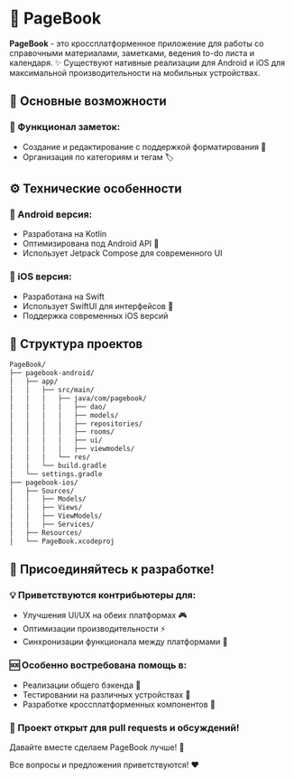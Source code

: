 # 📖 PageBook  

**PageBook** - это кроссплатформенное приложение для работы со справочными материалами, заметками, ведения to-do листа и календаря. ✨ Существуют нативные реализации для Android и iOS для максимальной производительности на мобильных устройствах.  

## 🌟 Основные возможности  
### 📝 Функционал заметок:  
- Создание и редактирование с поддержкой форматирования 🎨  
- Организация по категориям и тегам 🏷️  

## ⚙️ Технические особенности  
### 🤖 Android версия:  
- Разработана на Kotlin  
- Оптимизирована под Android API 🚀  
- Использует Jetpack Compose для современного UI  

### 🍏 iOS версия:  
- Разработана на Swift  
- Использует SwiftUI для интерфейсов 💫  
- Поддержка современных iOS версий  

## 📂 Структура проектов  
```bash
PageBook/
├── pagebook-android/  
│   ├── app/  
│   │   ├── src/main/  
│   │   │   ├── java/com/pagebook/
│   │   │   │   ├── dao/  
│   │   │   │   ├── models/  
│   │   │   │   ├── repositories/
│   │   │   │   ├── rooms/  
│   │   │   │   ├── ui/
│   │   │   │   ├── viewmodels/    
│   │   │   └── res/          
│   │   └── build.gradle  
│   └── settings.gradle  
├── pagebook-ios/
│   ├── Sources/
│   │   ├── Models/
│   │   ├── Views/
│   │   ├── ViewModels/
│   │   ├── Services/
│   ├── Resources/
│   └── PageBook.xcodeproj
```

## 👋 Присоединяйтесь к разработке!  
### 💡 Приветствуются контрибьютеры для:  
- Улучшения UI/UX на обеих платформах 🎮  
- Оптимизации производительности ⚡  
- Синхронизации функционала между платформами 🔄  

### 🆘 Особенно востребована помощь в:  
- Реализации общего бэкенда 🤖  
- Тестировании на различных устройствах 📱  
- Разработке кроссплатформенных компонентов 🌈  

### 🎉 Проект открыт для pull requests и обсуждений!  
Давайте вместе сделаем PageBook лучше! 💪  

Все вопросы и предложения приветствуются! ❤️

